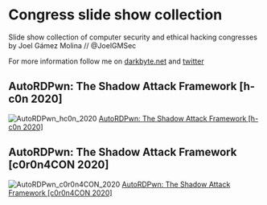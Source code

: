 # Congress slide show collection

Slide show collection of computer security and ethical hacking congresses by Joel Gámez Molina // @JoelGMSec

For more information follow me on [darkbyte.net](https://darkbyte.net) and [twitter](https://twitter.com/JoelGMSec)


## AutoRDPwn: The Shadow Attack Framework [h-c0n 2020]

![AutoRDPwn_hc0n_2020](https://raw.githubusercontent.com/JoelGMSec/SlideShow/master/AutoRDPwn%20-%20The%20Shadow%20Attack%20Framework/images/AutoRDPwn_h-c0n_2020.png)
[AutoRDPwn: The Shadow Attack Framework [h-c0n 2020]](https://github.com/JoelGMSec/SlideShow/blob/master/AutoRDPwn:%20The%20Shadow%20Attack%20Framework/AutoRDPwn%20-%20The%20Shadow%20Attack%20Framework%20%5Bh-c0n_2020%5D.pdf)

## AutoRDPwn: The Shadow Attack Framework [c0r0n4CON 2020]

![AutoRDPwn_c0r0n4CON_2020](https://raw.githubusercontent.com/JoelGMSec/SlideShow/master/AutoRDPwn%20-%20The%20Shadow%20Attack%20Framework/images/AutoRDPwn_c0r0n4CON_2020.png?)
[AutoRDPwn: The Shadow Attack Framework [c0r0n4CON 2020]](https://github.com/JoelGMSec/SlideShow/blob/master/AutoRDPwn:%20The%20Shadow%20Attack%20Framework/AutoRDPwn%20-%20The%20Shadow%20Attack%20Framework%20%5Bc0r0n4CON_2020%5D.pdf)
